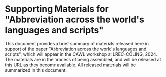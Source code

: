 # Supporting Materials for "Abbreviation across the world's languages and scripts"

This document provides a brief summary of materials released here in support of
the paper "Abbreviation across the world's languages and scripts", which
will appear in the CAWL workshop at LREC-COLING, 2024. The materials are in the
process of being assembled, and will be released at this URL as they become
available. All released materials will be summarized in this document.



